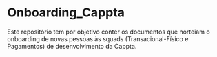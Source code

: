 # Onboarding_Cappta

Este repositório tem por objetivo conter os documentos que norteiam o onboarding de novas pessoas às squads (Transacional-Físico e Pagamentos) de desenvolvimento da Cappta.
